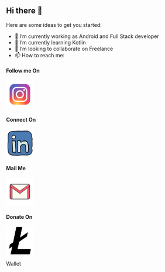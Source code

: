 ## Hi there 👋


Here are some ideas to get you started:

- 🔭 I’m currently working as Android and Full Stack developer
- 🌱 I’m currently learning Kotlin  
- 👯 I’m looking to collaborate on Freelance
- 📫 How to reach me: 
<h4>Follow me On</h4>
<a href="https://www.instagram.com/alokrathava"><img height="75px" width="75px" src="https://github.com/alokrathava/Assets/blob/master/icons/instagram.png" alt="instagram"></a>
<br>
<h4>Connect On</h4>
<a href="https://www.linkedin.com"><img height="75px" width="75px" src="https://github.com/alokrathava/Assets/blob/master/icons/LinkedIn.png" alt="linkedin"></a>
<br>
<h4>Mail Me</h4>
<a href="mailto:alokrathava@gmail.com"><img height="75px" width="75px" src="https://github.com/alokrathava/Assets/blob/master/icons/gmail.png" alt="gmail"></a>
<br>
<h4>Donate On</h4>
<img height="75px" width="75px" src="https://github.com/alokrathava/Assets/blob/master/icons/ltc.png">
<p>Wallet</p>
